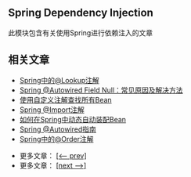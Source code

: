 ## Spring Dependency Injection

此模块包含有关使用Spring进行依赖注入的文章

## 相关文章

+ [Spring中的@Lookup注解](http://tu-yucheng.github.io/spring/2023/05/13/spring-lookup.html)
+ [Spring @Autowired Field Null：常见原因及解决方法](http://tu-yucheng.github.io/spring/2023/05/13/spring-autowired-field-null.html)
+ [使用自定义注解查找所有Bean](http://tu-yucheng.github.io/spring/2023/05/13/spring-injecting-all-annotated-beans.html)
+ [Spring @Import注解](http://tu-yucheng.github.io/spring/2023/05/13/spring-import-annotation.html)
+ [如何在Spring中动态自动装配Bean](http://tu-yucheng.github.io/spring/2023/05/13/spring-dynamic-autowire.html)
+ [Spring @Autowired指南](http://tu-yucheng.github.io/spring/2023/05/13/spring-autowire.html)
+ [Spring中的@Order注解](http://tu-yucheng.github.io/spring/2023/05/13/spring-order.html)

- 更多文章： [[<-- prev]](../spring-di-2/README.md)
- 更多文章： [[next -->]](../spring-di-4/README.md)